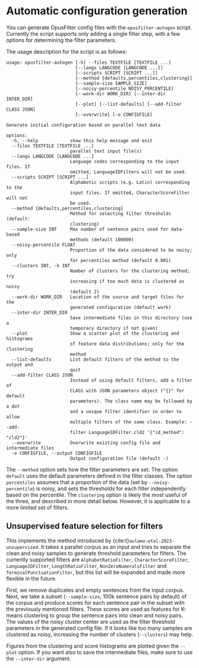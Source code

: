 # Automatic configuration generation

You can generate OpusFilter config files with the `opusfilter-autogen`
script. Currently the script supports only adding a single filter
step, with a few options for determining the filter parameters.

The usage description for the script is as follows:
```text
usage: opusfilter-autogen [-h] --files TEXTFILE [TEXTFILE ...]
                          [--langs LANGCODE [LANGCODE ...]]
                          [--scripts SCRIPT [SCRIPT ...]]
                          [--method {defaults,percentiles,clustering}]
                          [--sample-size SAMPLE_SIZE]
                          [--noisy-percentile NOISY_PERCENTILE]
                          [--work-dir WORK_DIR] [--inter-dir INTER_DIR]
                          [--plot] [--list-defaults] [--add-filter CLASS JSON]
                          [--overwrite] [-o CONFIGFILE]

Generate initial configuration based on parallel text data

options:
  -h, --help            show this help message and exit
  --files TEXTFILE [TEXTFILE ...]
                        parallel text input file(s)
  --langs LANGCODE [LANGCODE ...]
                        Language codes corresponding to the input files. If
                        omitted, LanguageIDFilters will not be used.
  --scripts SCRIPT [SCRIPT ...]
                        Alphabetic scripts (e.g. Latin) corresponding to the
                        input files. If omitted, CharacterScoreFilter will not
                        be used.
  --method {defaults,percentiles,clustering}
                        Method for selecting filter thresholds (default:
                        clustering)
  --sample-size INT     Max number of sentence pairs used for data-based
                        methods (default 100000)
  --noisy-percentile FLOAT
                        Proportion of the data considered to be noisy; only
                        for percentiles method (default 0.001)
  --clusters INT, -k INT
                        Number of clusters for the clustering method; try
                        increasing if too much data is clustered as noisy
                        (default 2)
  --work-dir WORK_DIR   Location of the source and target files for the
                        generated configuration (default work)
  --inter-dir INTER_DIR
                        Save intermediate files in this directory (use a
                        temporary directory if not given)
  --plot                Show a scatter plot of the clustering and histograms
                        of feature data distributions; only for the clustering
                        method
  --list-defaults       List default filters of the method to the output and
                        quit
  --add-filter CLASS JSON
                        Instead of using default filters, add a filter of
                        CLASS with JSON parameters object ("{}" for default
                        parameters). The class name may be followed by a dot
                        and a unique filter identifier in order to allow
                        multiple filters of the same class. Example: --add-
                        filter LanguageIDFilter.cld2 '{"id_method": "cld2"}'
  --overwrite           Overwrite existing config file and intermediate files
  -o CONFIGFILE, --output CONFIGFILE
                        Output configuration file (default -)
```

The `--method` option sets how the filter parameters are set.  The
option `default` uses the default parameters defined in the filter
classes. The option `percentiles` assumes that a proportion of the
data (set by `--noisy-percentile`) is noisy, and sets the thresholds
for each filter independently based on the percentile. The
`clustering` option is likely the most useful of the three, and
described in more detail below. However, it is applicable to a more
limited set of filters.

## Unsupervised feature selection for filters

This implements the method introduced by {cite:t}`aulamo-etal-2023-unsupervised`.
It takes a parallel corpus as an input and tries to separate the clean
and noisy samples to generate threshold parameters for filters. The
currently supported filters are `AlphabetRatioFilter`,
`CharacterScoreFilter`, `LanguageIDFilter`, `LengthRatioFilter`,
`NonZeroNumeralsFilter` and `TerminalPunctuationFilter`, but this list
will be expanded and made more flexible in the future.

First, we remove duplicates and empty sentences from the input
corpus. Next, we take a subset (`--sample-size`, 100k sentence pairs
by default) of the corpus and produce scores for each sentence pair in
the subset with the previously mentioned filters. These scores are
used as features for K-means clustering to group the sentence pairs
into clean and noisy pairs. The values of the noisy cluster center are
used as the filter threshold parameters in the generated config file.
If it looks like too many samples are clustered as noisy, increasing
the number of clusters (`--clusters`) may help.

Figures from the clustering and score histograms are plotted given the
`--plot` option. If you want also to save the intermediate files, make
sure to use the `--inter-dir` argument.
